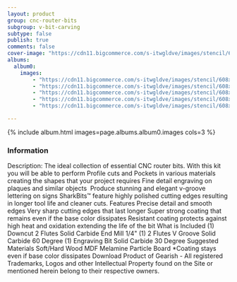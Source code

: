 ```yaml
---
layout: product
group: cnc-router-bits
subgroup: v-bit-carving
subtype: false
publish: true
comments: false
cover-image: "https://cdn11.bigcommerce.com/s-itwgldve/images/stencil/608x608/products/2628/7821/wood_starter_cnc_bit_kit_v2__79348.1675310612.png?c=2"
albums:
  album0:
    images:
        - "https://cdn11.bigcommerce.com/s-itwgldve/images/stencil/608x608/products/2628/7821/wood_starter_cnc_bit_kit_v2__79348.1675310612.png?c=2"
        - "https://cdn11.bigcommerce.com/s-itwgldve/images/stencil/608x608/products/2628/6381/sb_2014_ns_g_w_1__44255.1675310611.png?c=2"
        - "https://cdn11.bigcommerce.com/s-itwgldve/images/stencil/608x608/products/2628/6382/sb_4000530_ns_g_w_1__95681.1675310611.png?c=2"
        - "https://cdn11.bigcommerce.com/s-itwgldve/images/stencil/608x608/products/2628/6387/SB-3060__31174.1576258071.1280.1280__18810.1675310611.jpg?c=2"
        - "https://cdn11.bigcommerce.com/s-itwgldve/images/stencil/608x608/products/2628/6404/sharkbit_tray_1__13091.1579725188__77058.1675310612.jpg?c=2"

---
```


{% include album.html images=page.albums.album0.images cols=3 %}

### Information

Description:
 The ideal collection of essential CNC router bits.   With this kit you will be able to perform  Profile cuts and Pockets in various materials creating the shapes that your project requires Fine detail engraving on plaques and similar objects  Produce stunning and elegant v-groove lettering on signs SharkBits™ feature highly polished cutting edges resulting in longer tool life and cleaner cuts.  Features  Precise detail and smooth edges Very sharp cutting edges that last longer Super strong coating that remains even if the base color dissipates Resistant coating protects against high heat and oxidation extending the life of the bit  What is Included  (1) Downcut 2 Flutes Solid Carbide End Mill 1/4" (1) 2 Flutes V Groove Solid Carbide 60 Degree (1) Engraving Bit Solid Carbide 30 Degree  Suggested Materials   Soft/Hard Wood MDF Melamine Particle Board   *Coating stays even if base color dissipates Download Product of Gearish - All registered Trademarks, Logos and other Intellectual Property found on the Site or mentioned herein belong to their respective owners.  

